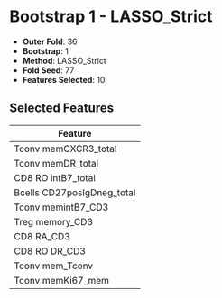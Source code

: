 # Bootstrap 1 - LASSO_Strict

- **Outer Fold**: 36
- **Bootstrap**: 1
- **Method**: LASSO_Strict
- **Fold Seed**: 77
- **Features Selected**: 10

## Selected Features

| Feature |
|---------|
| Tconv memCXCR3_total |
| Tconv memDR_total |
| CD8 RO intB7_total |
| Bcells CD27posIgDneg_total |
| Tconv memintB7_CD3 |
| Treg memory_CD3 |
| CD8 RA_CD3 |
| CD8 RO DR_CD3 |
| Tconv mem_Tconv |
| Tconv memKi67_mem |
